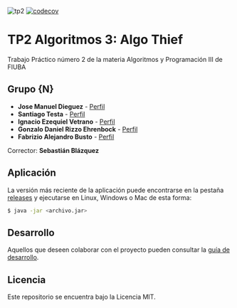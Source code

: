 ![tp2](https://github.com/jmdieguez/algothief/actions/workflows/build.yml/badge.svg) [![codecov](https://codecov.io/gh/jmdieguez/algothief/branch/master/graph/badge.svg)](https://codecov.io/gh/jmdieguez/algothief)
# TP2 Algoritmos 3: Algo Thief

Trabajo Práctico número 2 de la materia Algoritmos y Programación III de FIUBA

## Grupo {N}

* **Jose Manuel Dieguez** - [Perfil](https://github.com/jmdieguez)
* **Santiago Testa** - [Perfil](https://github.com/stesta1)
* **Ignacio Ezequiel Vetrano** - [Perfil](https://github.com/IVetrano)
* **Gonzalo Daniel Rizzo Ehrenbock** - [Perfil](https://github.com/grizzoeh)
* **Fabrizio Alejandro Busto** - [Perfil](https://github.com/Lagshadow)

Corrector: **Sebastián Blázquez**

## Aplicación

La versión más reciente de la aplicación puede encontrarse en la pestaña [releases](https://github.com/jmdieguez/algothief/releases/latest) y ejecutarse en Linux, Windows o Mac de esta forma:

```bash
$ java -jar <archivo.jar>
```

## Desarrollo

Aquellos que deseen colaborar con el proyecto pueden consultar la [guía de desarrollo](./docs/Desarrollo.md).

## Licencia

Este repositorio se encuentra bajo la Licencia MIT.
